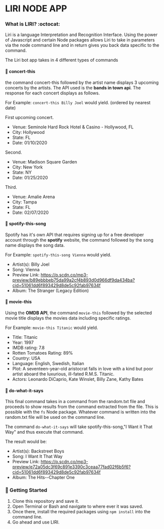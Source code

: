 # LIRI NODE APP 	

### What is LIRI? :octocat:

Liri is a language Interpretation and Recognition Interface. Using the power of Javascript and certain Node packages allows Liri to take in parameters via the node command line and in return gives you back data specific to the command. 

The Liri bot app takes in 4 different types of commands 

 #### :large_blue_diamond: concert-this 

the command concert-this followed by the artist name displays 3 upcoming concerts by the artists. The API used is the **bands in town api**. The response for each concert displays as follows.

For Example: `concert-this Billy Joel` would yield. (ordered by nearest date)

First upcoming concert. 

 * Venue: Seminole Hard Rock Hotel & Casino - Hollywood, FL
 * City:  Hollywood
 * State: FL 
 * Date:  01/10/2020
             
Second. 

 * Venue: Madison Square Garden
 * City:  New York
 * State: NY 
 * Date:  01/25/2020
             
Third. 

 * Venue: Amalie Arena
 * City:  Tampa
 * State: FL 
 * Date:  02/07/2020

#### :large_blue_diamond: spotify-this-song 

Spotify has it's own API that requires signing up for a free developer account through the **spotify** website, the command followed by the song name displays the song data. 

For Example: `spotify-this-song Vienna` would yield.

 * Artist(s): Billy Joel
 * Song: Vienna
 * Preview Link: https://p.scdn.co/mp3-preview/b89ebbbeb75da99a2cf4b893d0d966df9da434ba?cid=51061dd6f893429d8de5c92fab97634f
 * Album: The Stranger (Legacy Edition)

#### :large_blue_diamond: movie-this

Using the **OMDB API**, the command `movie-this` followed by the selected movie title displays the movies data including specific ratings. 

For Example: `movie-this Titanic` would yield. 

 * Title: Titanic
 * Year: 1997
 * IMDB rating: 7.8
 * Rotten Tomatoes Rating: 89%
 * Country: USA
 * Language: English, Swedish, Italian
 * Plot: A seventeen-year-old aristocrat falls in love with a kind but poor artist aboard the luxurious, ill-fated R.M.S. Titanic.
 * Actors: Leonardo DiCaprio, Kate Winslet, Billy Zane, Kathy Bates

#### :large_blue_diamond: do-what-it-says 

This final command takes in a command from the random.txt file and proceeds to show results from the command extracted from the file. This is possible with the `fs` Node package. Whatever command is written into the random.txt file will be used on the command line. 

The command `do-what-it-says` will take spotify-this-song,"I Want it That Way" and thus execute that command. 

The result would be: 

 * Artist(s): Backstreet Boys
 * Song: I Want It That Way
 * Preview Link: https://p.scdn.co/mp3-preview/e72a05dc3f69c891e3390c3ceaa77fad02f6b5f6?cid=51061dd6f893429d8de5c92fab97634f
 * Album: The Hits--Chapter One



 


### :large_orange_diamond: Getting Started 

1. Clone this repository and save it. 
2. Open Terminal or Bash and navigate to where ever it was saved. 
3. Once there, install the required packages using `npm install` into the command line. 
4. Go ahead and use LIRI. 







